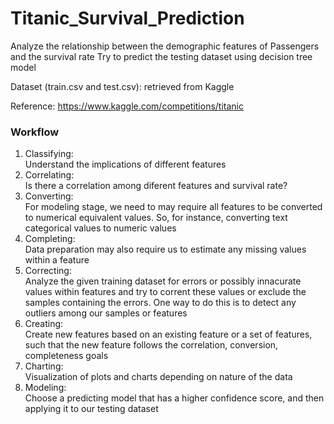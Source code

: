 # Titanic_Survival_Prediction
Analyze the relationship between the demographic features of Passengers and the survival rate
Try to predict the testing dataset using decision tree model

Dataset (train.csv and test.csv): retrieved from Kaggle

Reference: https://www.kaggle.com/competitions/titanic

### Workflow
1. Classifying:   
Understand the implications of different features
2. Correlating:   
Is there a correlation among diferent features and survival rate?
3. Converting:   
For modeling stage, we need to may require all features to be converted to numerical equivalent values. So, for instance, converting text categorical values to numeric values
4. Completing:   
Data preparation may also require us to estimate any missing values within a feature
5. Correcting:   
Analyze the given training dataset for errors or possibly innacurate values within features and try to corrent these values or exclude the samples containing the errors. One way to do this is to detect any outliers among our samples or features
6. Creating:  
Create new features based on an existing feature or a set of features, such that the new feature follows the correlation, conversion, completeness goals
7. Charting:  
Visualization of plots and charts depending on nature of the data
8. Modeling:  
Choose a predicting model that has a higher confidence score, and then applying it to our testing dataset
